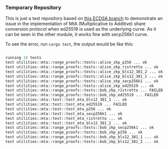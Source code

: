 ### Temporary Repository

This is just a test repository based on [this ECDSA branch](https://github.com/tmpfs/multi-party-ecdsa/tree/curv-0.8)
to demonstrate an issue in the implementation of MtA (Multiplicative to Additive) share conversion protocol
when ed25519 is used as the underlying curve. As it can be seen in the other module, it works fine with secp256k1 curve.

To see the error, run `cargo test`, the output would be like this:

```python

running 18 tests
test utilities::mta::range_proofs::tests::alice_zkp_p256 ... ok
test utilities::mta::range_proofs::tests::alice_zkp_ristretto ... ok
test utilities::mta::range_proofs::tests::alice_zkp_bls12_381_2 ... ok
test utilities::mta::range_proofs::tests::alice_zkp_bls12_381_1 ... ok
test utilities::mta::range_proofs::tests::alice_zkp_secp256k1 ... ok
test utilities::mta::range_proofs::tests::alice_zkp_ed25519 ... ok
test utilities::mta::range_proofs::tests::bob_zkp_ristretto ... FAILED
test utilities::mta::range_proofs::tests::bob_zkp_ed25519 ... FAILED
test utilities::mta::test::test_mta_bls12_381_1 ... ok
test utilities::mta::test::test_mta_ed25519 ... FAILED
test utilities::mta::test::test_mta_p256 ... ok
test utilities::mta::test::test_mta_secp256k1 ... ok
test utilities::mta::test::test_mta_ristretto ... ok
test utilities::mta::test::test_mta_bls12_381_2 ... ok
test utilities::mta::range_proofs::tests::bob_zkp_secp256k1 ... ok
test utilities::mta::range_proofs::tests::bob_zkp_p256 ... ok
test utilities::mta::range_proofs::tests::bob_zkp_bls12_381_1 ... ok
test utilities::mta::range_proofs::tests::bob_zkp_bls12_381_2 ... ok

```
